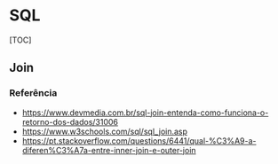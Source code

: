 # SQL

[TOC]

## Join

### Referência

- <https://www.devmedia.com.br/sql-join-entenda-como-funciona-o-retorno-dos-dados/31006>
- <https://www.w3schools.com/sql/sql_join.asp>
- <https://pt.stackoverflow.com/questions/6441/qual-%C3%A9-a-diferen%C3%A7a-entre-inner-join-e-outer-join>

